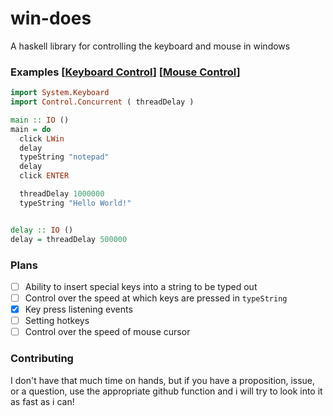 # win-does


A haskell library for controlling the keyboard and mouse in windows


### Examples [[Keyboard Control](./examples/keyboard-example.hs)] [[Mouse Control](./examples/mouse-example.hs)]

```haskell
import System.Keyboard
import Control.Concurrent ( threadDelay )

main :: IO ()
main = do
  click LWin
  delay
  typeString "notepad"
  delay
  click ENTER

  threadDelay 1000000
  typeString "Hello World!"


delay :: IO ()
delay = threadDelay 500000
```

### Plans
- [ ] Ability to insert special keys into a string to be typed out
- [ ] Control over the speed at which keys are pressed in `typeString`
- [x] Key press listening events
- [ ] Setting hotkeys
- [ ] Control over the speed of mouse cursor

### Contributing
I don't have that much time on hands, but if you have a proposition, issue, or a question,
use the appropriate github function and i will try to look into it as fast as i can!
